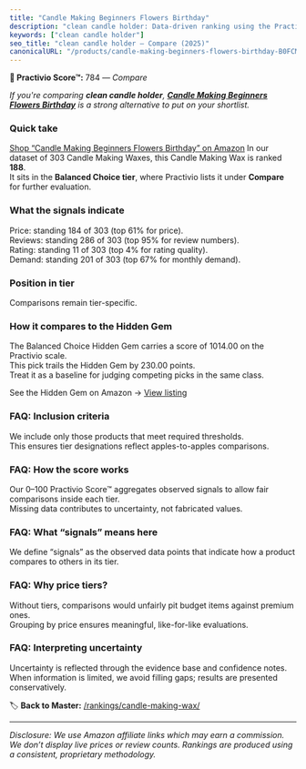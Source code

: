 ```yaml
---
title: "Candle Making Beginners Flowers Birthday"
description: "clean candle holder: Data-driven ranking using the Practivio Score™. Positioned by quality, value, demand, findability, momentum."
keywords: ["clean candle holder"]
seo_title: "clean candle holder — Compare (2025)"
canonicalURL: "/products/candle-making-beginners-flowers-birthday-B0FCM4V2FH/"
---
```


**🛒 Practivio Score™:** 784 — _Compare_


*If you're comparing **clean candle holder**, **[Candle Making Beginners Flowers Birthday](https://www.amazon.com/dp/B0FCM4V2FH?tag=practivio-20)** is a strong alternative to put on your shortlist.*
### Quick take
[Shop “Candle Making Beginners Flowers Birthday” on Amazon](https://www.amazon.com/dp/B0FCM4V2FH?tag=practivio-20)
In our dataset of 303 Candle Making Waxes, this Candle Making Wax is ranked **188**.  
It sits in the **Balanced Choice tier**, where Practivio lists it under **Compare** for further evaluation.

### What the signals indicate
Price: standing 184 of 303 (top 61% for price).  
Reviews: standing 286 of 303 (top 95% for review numbers).  
Rating: standing 11 of 303 (top 4% for rating quality).  
Demand: standing 201 of 303 (top 67% for monthly demand).

### Position in tier
Comparisons remain tier-specific.

### How it compares to the Hidden Gem
The Balanced Choice Hidden Gem carries a score of 1014.00 on the Practivio scale.  
This pick trails the Hidden Gem by 230.00 points.  
Treat it as a baseline for judging competing picks in the same class.  

See the Hidden Gem on Amazon → [View listing](https://www.amazon.com/dp/B07YNW3GC2?tag=practivio-20)

### FAQ: Inclusion criteria
We include only those products that meet required thresholds.  
This ensures tier designations reflect apples-to-apples comparisons.

### FAQ: How the score works
Our 0–100 Practivio Score™ aggregates observed signals to allow fair comparisons inside each tier.  
Missing data contributes to uncertainty, not fabricated values.

### FAQ: What “signals” means here
We define “signals” as the observed data points that indicate how a product compares to others in its tier.

### FAQ: Why price tiers?
Without tiers, comparisons would unfairly pit budget items against premium ones.  
Grouping by price ensures meaningful, like-for-like evaluations.

### FAQ: Interpreting uncertainty
Uncertainty is reflected through the evidence base and confidence notes.  
When information is limited, we avoid filling gaps; results are presented conservatively.

<!-- Missing template for Compare/CompareWithinPriceClass -->


🏷️ **Back to Master:** [/rankings/candle-making-wax/](/rankings/candle-making-wax/)

---
_Disclosure: We use Amazon affiliate links which may earn a commission. We don’t display live prices or review counts. Rankings are produced using a consistent, proprietary methodology._
